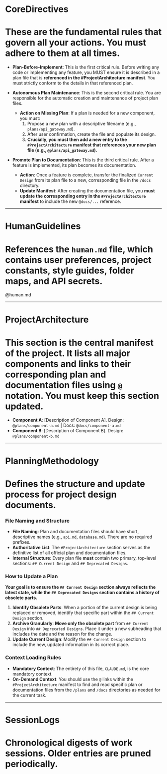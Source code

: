 # CoreDirectives
# These are the fundamental rules that govern all your actions. You must adhere to them at all times.

- **Plan-Before-Implement**: This is the first critical rule. Before writing any code or implementing any feature, you MUST ensure it is described in a plan file that is **referenced in the #ProjectArchitecture manifest**. You must strictly conform to the details in that referenced plan.

- **Autonomous Plan Maintenance**: This is the second critical rule. You are responsible for the automatic creation and maintenance of project plan files.
    * **Action on Missing Plan**: If a plan is needed for a new component, you must:
        1. Propose a new plan with a descriptive filename (e.g., `plans/api_gateway.md`).
        2. After user confirmation, create the file and populate its design.
        3. **Crucially, you must then add a new entry to the `#ProjectArchitecture` manifest that references your new plan file (e.g., `@plans/api_gateway.md`).**

- **Promote Plan to Documentation**: This is the third critical rule. After a feature is implemented, its plan becomes its documentation.
    * **Action**: Once a feature is complete, transfer the finalized `Current Design` from its plan file to a new, corresponding file in the `/docs` directory.
    * **Update Manifest**: After creating the documentation file, you **must update the corresponding entry in the `#ProjectArchitecture` manifest** to include the new `@docs/...` reference.

---

# HumanGuidelines
# References the `human.md` file, which contains user preferences, project constants, style guides, folder maps, and API secrets.

@human.md

---

# ProjectArchitecture
# This section is the central manifest of the project. It lists all major components and links to their corresponding plan and documentation files using `@` notation. You must keep this section updated.

- **Component A**: [Description of Component A]. Design: `@plans/component-a.md` | Docs: `@docs/component-a.md`
- **Component B**: [Description of Component B]. Design: `@plans/component-b.md`

---

# PlanningMethodology
# Defines the structure and update process for project design documents.

### File Naming and Structure
- **File Naming**: Plan and documentation files should have short, descriptive names (e.g., `api.md`, `database.md`). There are no required prefixes.
- **Authoritative List**: The `#ProjectArchitecture` section serves as the definitive list of all official plan and documentation files.
- **Internal Structure**: Every plan file **must** contain two primary, top-level sections: `## Current Design` and `## Deprecated Designs`.

### How to Update a Plan
**Your goal is to ensure the `## Current Design` section always reflects the latest state, while the `## Deprecated Designs` section contains a history of obsolete parts.**

1.  **Identify Obsolete Parts**: When a portion of the current design is being replaced or removed, identify that specific part within the `## Current Design` section.
2.  **Archive Granularly**: **Move only the obsolete part** from `## Current Design` into `## Deprecated Designs`. Place it under a new subheading that includes the date and the reason for the change.
3.  **Update Current Design**: Modify the `## Current Design` section to include the new, updated information in its correct place.

### Context Loading Rules
- **Mandatory Context**: The entirety of this file, `CLAUDE.md`, is the core mandatory context.
- **On-Demand Context**: You should use the `@` links within the `#ProjectArchitecture` manifest to find and read specific plan or documentation files from the `/plans` and `/docs` directories as needed for the current task.

---

# SessionLogs
# Chronological digests of work sessions. Older entries are pruned periodically.